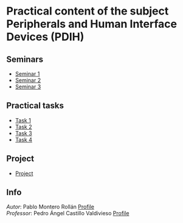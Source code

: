 # Practical content of the subject Peripherals and Human Interface Devices (PDIH)
## Seminars
* [Seminar 1](./Seminars/Seminar-1)
* [Seminar 2](./Seminars/Seminar-2)
* [Seminar 3](./Seminars/Seminar-3)

## Practical tasks
* [Task 1](./Tasks/Task-1)
* [Task 2](./Tasks/Task-2)
* [Task 3](./Tasks/Task-3)
* [Task 4](./Tasks/Task-4)

## Project
* [Project](./Project)

## Info
_Autor_: Pablo Montero Rollán [Profile](https://github.com/pabmonrol)\
_Professor_: Pedro Ángel Castillo Valdivieso [Profile](https://github.com/pacastillo)
